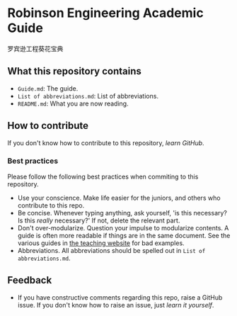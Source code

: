 # Robinson Engineering Academic Guide

罗宾逊工程葵花宝典

## What this repository contains

- `Guide.md`: The guide.
- `List of abbreviations.md`: List of abbreviations.
- `README.md`: What you are now reading.

## How to contribute

If you don't know how to contribute to this repository, *learn GitHub*.

### Best practices

Please follow the following best practices when commiting to this repository.

- Use your conscience. Make life easier for the juniors, and others who contribute to this repo.
- Be concise. Whenever typing anything, ask yourself, 'is this necessary? Is this *really* necessary?' If not, delete the relevant part.
- Don't over-modularize. Question your impulse to modularize contents. A guide is often more readable if things are in the same document. See the various guides in [the teaching website](https://teaching.eng.cam.ac.uk/) for bad examples.
- Abbreviations. All abbreviations should be spelled out in `List of abbreviations.md`.

## Feedback

- If you have constructive comments regarding this repo, raise a GitHub issue. If you don't know how to raise an issue, just *learn it yourself*.
